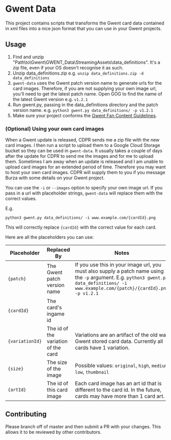 # Gwent Data
This project contains scripts that transforms the Gwent card data contained in xml files into a nice json format that you can use in your Gwent projects.

## Usage
1. Find and unzip "Path\to\Gwent\GWENT_Data\StreamingAssets\data_definitions". It's a zip file, even if your OS doesn't recognise it as such.
2. Unzip data_definitions.zip e.g. `unzip data_definitions.zip -d data_definitions`
3. `gwent-data` uses the Gwent patch version name to generate urls for the card images. Therefore, if you are not supplying your own image url, you'll need to get the latest patch name. Open GOG to find the name of the latest Gwent version e.g. `v1.2.1`
4. Run gwent.py, passing in the data_definitions directory and the patch version name.
    e.g. `python3 gwent.py data_definitions/ -p v1.2.1`
5. Make sure your project conforms the [Gwent Fan Content Guidelines](https://www.playgwent.com/en/fan-content).

### (Optional) Using your own card images
When a Gwent update is released, CDPR sends me a zip file with the new card images. I then run a script to upload them to a Google Cloud Storage bucket so they can be used in `gwent-data`. It usually takes a couple of days after the update for CDPR to send me the images and for me to upload them. Sometimes I am away when an update is released and I am unable to upload card images for an extended period of time. Therefore you may want to host your own card images. CDPR will supply them to you if you message Burza with some details on your Gwent project.

You can use the `-i` or `--images` option to specify your own image url. If you pass in a url with placeholder strings, `gwent-data` will replace them with the correct values.

E.g.

```
python3 gwent.py data_definitions/ -i www.example.com/{cardId}.png
```

This will correctly replace `{cardId}` with the correct value for each card.

Here are all the placeholders you can use:

| Placeholder     | Replaced By                         | Notes                                                                                                                                                                                      |
|-----------------|-------------------------------------|--------------------------------------------------------------------------------------------------------------------------------------------------------------------------------------------|
| `{patch}`       | The Gwent patch version name        | If you use this in your image url, you must also supply a patch name using the `-p` argument.  E.g. `python3 gwent.py data_definitions/ -i www.example.com/{patch}/{cardId}.png -p v1.2.1` |
| `{cardId}`      | The card's ingame id                |                                                                                                                                                                                            |
| `{variationId}` | The id of the variation of the card | Variations are an artifact of the old way Gwent stored card data. Currently all cards have 1 variation.                                                                                    |
| `{size}`        | The size of the image               | Possible values: `original`, `high`, `medium`, `low`, `thumbnail`                                                                                                                          |
| `{artId}`       | The id of this card image           | Each card image has an art id that is different to the card id. In the future, cards may have more than 1 card art.                                                                                                                           |

## Contributing
Please branch off of master and then submit a PR with your changes. This allows it to be reviewed by other contributors.
